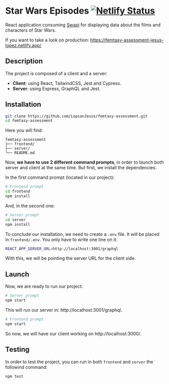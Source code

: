 # Star Wars Episodes [![Netlify Status](https://api.netlify.com/api/v1/badges/0ddff8b2-17bb-4f7b-89a0-90fb9d2f2981/deploy-status)](https://app.netlify.com/sites/femtasy-assessment-jesus-lopez/deploys)

React application consuming [Swapi](https://swapi.dev/) for displaying data about the films and characters of Star Wars.

If you want to take a look on production: https://femtasy-assessment-jesus-lopez.netlify.app/

## Description

The project is composed of a client and a server:

-   **Client**: using React, TailwindCSS, Jest and Cypress.
-   **Server**: using Express, GraphQL and Jest.

## Installation

```sh
git clone https://github.com/LopsanJesus/femtasy-assessment.git
cd femtasy-assessment
```

Here you will find:

```
femtasy-assessment
├── frontend/
├── server/
└── README.md
```

Now, **we have to use 2 different command prompts**, in order to launch both server and client at the same time. But first, we install the dependencies.

In the first command prompt (located in our project):

```sh
# Frontend prompt
cd frontend
npm install
```

And, in the second one:

```sh
# Server prompt
cd server
npm install
```

To conclude our installation, we need to create a `.env` file. It will be placed in `frontend/.env`. You only have to write one line on it:

```sh
REACT_APP_SERVER_URL=http://localhost:3001/graphql
```

With this, we will be pointing the server URL for the client side.

## Launch

Now, we are ready to run our project:

```sh
# Server prompt
npm start
```

This will run our server in: http://localhost:3001/graphql.

```sh
# Frontend prompt
npm start
```

So now, we will have our client working on http://localhost:3000/.

## Testing

In order to test the project, you can run in both `frontend` and `server` the followind command:

```sh
npm test
```
